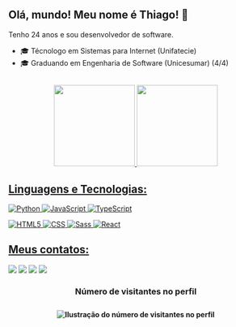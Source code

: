 ## Olá, mundo! Meu nome é <strong>Thiago</strong>! 👋

<p align="left">
Tenho 24 anos e sou desenvolvedor de software.

<ul>
  <li>🎓 Técnologo em Sistemas para Internet (Unifatecie)</li>
  <li>🎓 Graduando em Engenharia de Software (Unicesumar) (4/4)</li>
</ul>

##

<div align="center">
  <a href="https://github.com/tpessoaaraujo">
  <img height="160em" src="https://github-readme-stats.vercel.app/api?username=tpessoaaraujo&show_icons=true&theme=github_dark&include_all_commits=true&count_private=true"/>
  <img height="160em" src="https://github-readme-stats.vercel.app/api/top-langs/?username=tpessoaaraujo&layout=compact&langs_count=7&theme=github_dark"/>
</div>

<h2 align="left">
  Linguagens e Tecnologias:
</h2>

![Python](https://img.shields.io/badge/python-0D1117?style=for-the-badge&logo=python)
![JavaScript](https://img.shields.io/badge/JavaScript-0D1117?style=for-the-badge&logo=javascript)
![TypeScript](https://img.shields.io/badge/TypeScript-0D1117?style=for-the-badge&logo=typescript)


![HTML5](https://img.shields.io/badge/HTML5-0D1117?style=for-the-badge&logo=html5&logoColor=E34F26)
![CSS](https://img.shields.io/badge/CSS3-0D1117?style=for-the-badge&logo=css3&logoColor=1572B6)
![Sass](https://img.shields.io/badge/Sass-0D1117?style=for-the-badge&logo=sass)
![React](https://img.shields.io/badge/React-0D1117?style=for-the-badge&logo=react)

<h2 align="left">
  Meus contatos:
</h2>  
<div>
  <a href="https://wa.me/5514933006963" target="_blank"><img src="https://img.shields.io/badge/WhatsApp-0D1117?style=for-the-badge&logo=whatsapp&logoColor=25D366" target="_blank"></a>
  <a href="https://www.linkedin.com/in/thiagopessoaaraujo" target="_blank"><img src="https://img.shields.io/badge/LinkedIn-0D1117?style=for-the-badge&logo=linkedin&logoColor=0077B5" target="_blank"></a>
  <a href = "mailto:tp102000@gmail.com"><img src="https://img.shields.io/badge/Gmail-0D1117?style=for-the-badge&logo=gmail&logoColor=red"></a>
  <a href="https://instagram.com/tpessoaaraujo" target="_blank"><img src="https://img.shields.io/badge/-Instagram-0D1117?style=for-the-badge&logo=instagram&logoColor=%23E4405F" target="_blank"></a>
</div>

<div align="center">
  <h3><b>Número de visitantes no perfil<h3>
</div>

<p align="center">
  <img
    src="https://profile-counter.glitch.me/tpessoaaraujo/count.svg"
    alt="Ilustração do número de visitantes no perfil"
  />
</p>

